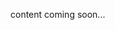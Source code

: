 <!-- <meta>
{
    "title":"Weave",
    "slug":"weave",
    "description":"Using Weave on Packet",
    "author":"Mo Lawler",
    "github":"usrdev",
    "date": "2019/12/18",
    "tag":["Devops", "Integrations"]
}
</meta> -->

content coming soon...